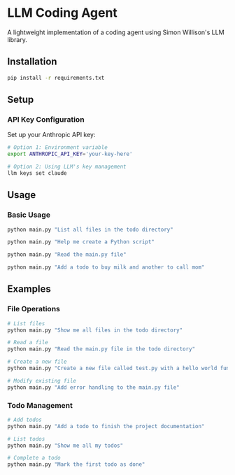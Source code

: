 # LLM Coding Agent

A lightweight implementation of a coding agent using Simon Willison's LLM library.

## Installation

```bash
pip install -r requirements.txt
```

## Setup

### API Key Configuration

Set up your Anthropic API key:

```bash
# Option 1: Environment variable
export ANTHROPIC_API_KEY='your-key-here'

# Option 2: Using LLM's key management
llm keys set claude
```

## Usage

### Basic Usage

```bash
python main.py "List all files in the todo directory"
```

```bash
python main.py "Help me create a Python script"
```

```bash
python main.py "Read the main.py file"
```

```bash
python main.py "Add a todo to buy milk and another to call mom"
```

## Examples

### File Operations

```bash
# List files
python main.py "Show me all files in the todo directory"

# Read a file
python main.py "Read the main.py file in the todo directory"

# Create a new file
python main.py "Create a new file called test.py with a hello world function"

# Modify existing file
python main.py "Add error handling to the main.py file"
```

### Todo Management

```bash
# Add todos
python main.py "Add a todo to finish the project documentation"

# List todos
python main.py "Show me all my todos"

# Complete a todo
python main.py "Mark the first todo as done"
```